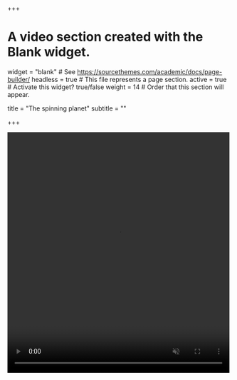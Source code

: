 +++
# A video section created with the Blank widget.

widget = "blank"  # See https://sourcethemes.com/academic/docs/page-builder/
headless = true  # This file represents a page section.
active = true  # Activate this widget? true/false
weight = 14  # Order that this section will appear.

title = "The spinning planet"
subtitle = ""

+++

<div class="row post-image-bg" markdown="0">
  <video width="99%" height="540" autoplay loop muted markdown="0" id="MyVideo">
    <source src="/static/img/video.mp4" type="video/mp4" markdown="0">
  </video>
</div>
